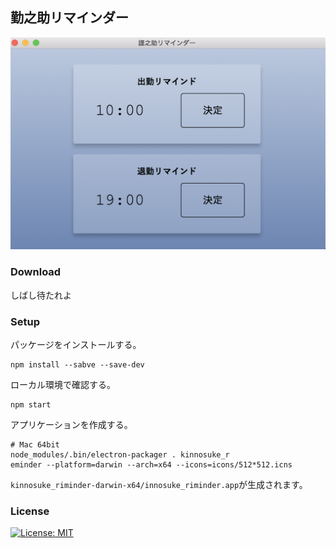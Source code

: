 ## 勤之助リマインダー

![sample.png](https://github.com/Fendo181/kinnosuke_reminder/blob/master/pic/sample.png)

### Download

しばし待たれよ

### Setup

パッケージをインストールする。

```
npm install --sabve --save-dev
```

ローカル環境で確認する。

```
npm start
```

アプリケーションを作成する。

```
# Mac 64bit
node_modules/.bin/electron-packager . kinnosuke_r
eminder --platform=darwin --arch=x64 --icons=icons/512*512.icns
```

`kinnosuke_riminder-darwin-x64/innosuke_riminder.app`が生成されます。

### License

[![License: MIT](https://img.shields.io/badge/License-MIT-yellow.svg)](https://opensource.org/licenses/MIT)



